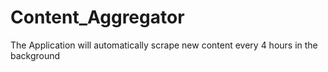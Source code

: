 # Content_Aggregator
The Application will automatically scrape new content every 4 hours in the background
